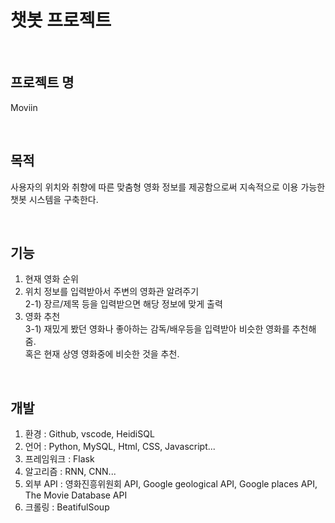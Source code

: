 # 챗봇 프로젝트

<br/>

## 프로젝트 명
Moviin  

<br/>

## 목적
사용자의 위치와 취향에 따른 맞춤형 영화 정보를 제공함으로써 지속적으로 이용 가능한 챗봇 시스템을 구축한다.  

<br/>

## 기능  
  1) 현재 영화 순위  
  2) 위치 정보를 입력받아서 주변의 영화관 알려주기  
     2-1) 장르/제목 등을 입력받으면 해당 정보에 맞게 출력  
  3) 영화 추천  
     3-1) 재밌게 봤던 영화나 좋아하는 감독/배우등을 입력받아 비슷한 영화를 추천해줌.  
           혹은 현재 상영 영화중에 비슷한 것을 추천.  

<br/>

## 개발
  1) 환경 : Github, vscode, HeidiSQL
  2) 언어 : Python, MySQL, Html, CSS, Javascript...
  3) 프레임워크 : Flask
  4) 알고리즘 : RNN, CNN...
  5) 외부 API : 영화진흥위원회 API, Google geological API, Google places API, The Movie Database API
  6) 크롤링 : BeatifulSoup

<br/>
